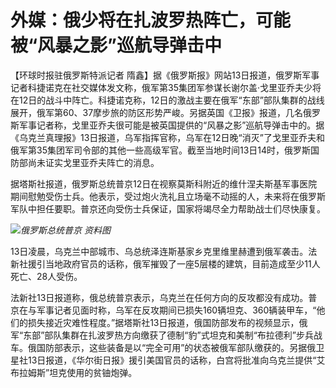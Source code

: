 

# 外媒：俄少将在扎波罗热阵亡，可能被“风暴之影”巡航导弹击中

【环球时报驻俄罗斯特派记者
隋鑫】据《俄罗斯报》网站13日报道，俄罗斯军事记者科捷诺克在社交媒体发文称，俄军第35集团军参谋长谢尔盖·戈里亚乔夫少将在12日的战斗中阵亡。科捷诺克称，12日的激战主要在俄军“东部”部队集群的战线展开，俄军第60、37摩步旅的防区形势严峻。另据英国《卫报》报道，几名俄罗斯军事记者称，戈里亚乔夫很可能是被英国提供的“风暴之影”巡航导弹击中的。据《乌克兰真理报》13日报道，乌军指挥官称，乌军在12日晚“消灭”了戈里亚乔夫和俄军第35集团军司令部的其他一些高级军官。截至当地时间13日14时，俄罗斯国防部尚未证实戈里亚乔夫阵亡的消息。

据塔斯社报道，俄罗斯总统普京12日在视察莫斯科附近的维什涅夫斯基军事医院期间慰勉受伤士兵。他表示，受过炮火洗礼且立场毫不动摇的人，未来将在俄罗斯军队中担任要职。普京还向受伤士兵保证，国家将竭尽全力帮助战士们尽快康复。

![](https://inews.gtimg.com/om_bt/OagRcyknH2Q46qkvKLdHKCC-cli25Y-ljI4FBfQbvwBU8AA/1000)_俄罗斯总统普京 资料图_

13日凌晨，乌克兰中部城市、乌总统泽连斯基家乡克里维里赫遭到俄军袭击。法新社援引当地政府官员的话称，俄军摧毁了一座5层楼的建筑，目前造成至少11人死亡、28人受伤。

法新社13日报道称，俄总统普京表示，乌克兰在任何方向的反攻都没有成功。普京在与军事记者见面时称，乌军在反攻期间已损失160辆坦克、360辆装甲车，“他们的损失接近灾难性程度。”据塔斯社13日报道，俄国防部发布的视频显示，俄军“东部”部队集群在扎波罗热方向缴获了德制“豹”式坦克和美制“布拉德利”步兵战车。俄国防部表示，这些装备是以“完全可用”的状态被俄军部队缴获的。另据俄卫星社13日报道，《华尔街日报》援引美国官员的话称，白宫将批准向乌克兰提供“艾布拉姆斯”坦克使用的贫铀炮弹。

